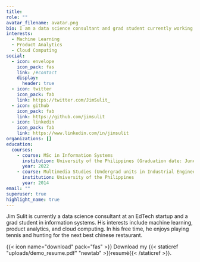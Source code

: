 ```yaml
---
title:
role: ""
avatar_filename: avatar.png
bio: I am a data science consultant and grad student currently working on use cases for product analytics.
interests:
  - Machine Learning
  - Product Analytics
  - Cloud Computing
social:
  - icon: envelope
    icon_pack: fas
    link: /#contact
    display:
      header: true
  - icon: twitter
    icon_pack: fab
    link: https://twitter.com/JimSulit_
  - icon: github
    icon_pack: fab
    link: https://github.com/jimsulit
  - icon: linkedin
    icon_pack: fab
    link: https://www.linkedin.com/in/jimsulit
organizations: []
education:
  courses:
    - course: MSc in Information Systems
      institution: University of the Philippines (Graduation date: June 2022)
      year: 2022
    - course: Multimedia Studies (Undergrad units in Industrial Engineering)
      institution: University of the Philippines
      year: 2014
email: ""
superuser: true
highlight_name: true
---
```


Jim Sulit is currently a data science consultant at an EdTech startup and a grad student in information systems. His interests include machine learning, product analytics, and cloud computing. In his free time, he enjoys playing tennis and hunting for the next best chinese restaurant.

{{< icon name="download" pack="fas" >}} Download my {{< staticref "uploads/demo_resume.pdf" "newtab" >}}resumé{{< /staticref >}}.
